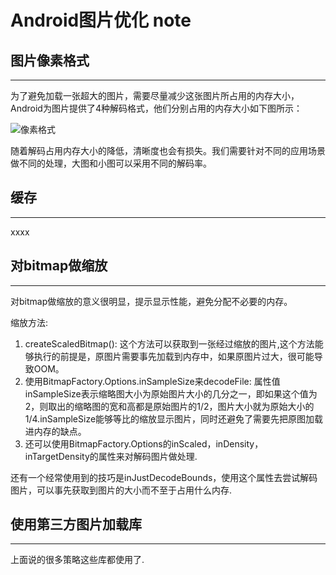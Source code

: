 # Android图片优化 note


## 图片像素格式

---

为了避免加载一张超大的图片，需要尽量减少这张图片所占用的内存大小，Android为图片提供了4种解码格式，他们分别占用的内存大小如下图所示：

![像素格式](http://hukai.me/images/android_perf_2_pixel_format.png)

随着解码占用内存大小的降低，清晰度也会有损失。我们需要针对不同的应用场景做不同的处理，大图和小图可以采用不同的解码率。

## 缓存

---

xxxx


## 对bitmap做缩放

---

对bitmap做缩放的意义很明显，提示显示性能，避免分配不必要的内存。

缩放方法:

1. createScaledBitmap(): 这个方法可以获取到一张经过缩放的图片,这个方法能够执行的前提是，原图片需要事先加载到内存中，如果原图片过大，很可能导致OOM。
1. 使用BitmapFactory.Options.inSampleSize来decodeFile: 属性值inSampleSize表示缩略图大小为原始图片大小的几分之一，即如果这个值为2，则取出的缩略图的宽和高都是原始图片的1/2，图片大小就为原始大小的1/4.inSampleSize能够等比的缩放显示图片，同时还避免了需要先把原图加载进内存的缺点。
1. 还可以使用BitmapFactory.Options的inScaled，inDensity，inTargetDensity的属性来对解码图片做处理.

还有一个经常使用到的技巧是inJustDecodeBounds，使用这个属性去尝试解码图片，可以事先获取到图片的大小而不至于占用什么内存.



## 使用第三方图片加载库

---

上面说的很多策略这些库都使用了.